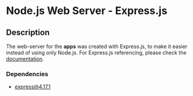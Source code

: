 # Node.js Web Server - Express.js

## Description

The web-server for the **apps** was created with Express.js, to make it easier instead of using only Node.js.
For Express.js referencing, please check the [documentation](https://expressjs.com/).


### Dependencies

- express@4.17.1